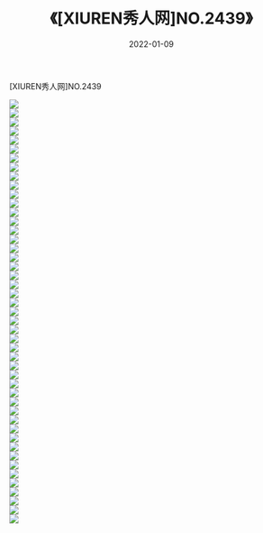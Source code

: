 ﻿---
layout: post
title:  《[XIUREN秀人网]NO.2439》
date:   2022-01-09
img: http://img.660000.xyz/Sharelink/秀人网/秀人网第03部分/[XIUREN秀人网]NO.2439/000.jpg
categories: [美女, 清纯, 唯美]
---

[XIUREN秀人网]NO.2439

 ![](http://img.660000.xyz/Sharelink/秀人网/秀人网第03部分/[XIUREN秀人网]NO.2439/001.jpg) <br>![](http://img.660000.xyz/Sharelink/秀人网/秀人网第03部分/[XIUREN秀人网]NO.2439/002.jpg) <br>![](http://img.660000.xyz/Sharelink/秀人网/秀人网第03部分/[XIUREN秀人网]NO.2439/003.jpg) <br>![](http://img.660000.xyz/Sharelink/秀人网/秀人网第03部分/[XIUREN秀人网]NO.2439/004.jpg) <br>![](http://img.660000.xyz/Sharelink/秀人网/秀人网第03部分/[XIUREN秀人网]NO.2439/005.jpg) <br>![](http://img.660000.xyz/Sharelink/秀人网/秀人网第03部分/[XIUREN秀人网]NO.2439/006.jpg) <br>![](http://img.660000.xyz/Sharelink/秀人网/秀人网第03部分/[XIUREN秀人网]NO.2439/007.jpg) <br>![](http://img.660000.xyz/Sharelink/秀人网/秀人网第03部分/[XIUREN秀人网]NO.2439/008.jpg) <br>![](http://img.660000.xyz/Sharelink/秀人网/秀人网第03部分/[XIUREN秀人网]NO.2439/009.jpg) <br>![](http://img.660000.xyz/Sharelink/秀人网/秀人网第03部分/[XIUREN秀人网]NO.2439/010.jpg) <br>![](http://img.660000.xyz/Sharelink/秀人网/秀人网第03部分/[XIUREN秀人网]NO.2439/011.jpg) <br>![](http://img.660000.xyz/Sharelink/秀人网/秀人网第03部分/[XIUREN秀人网]NO.2439/012.jpg) <br>![](http://img.660000.xyz/Sharelink/秀人网/秀人网第03部分/[XIUREN秀人网]NO.2439/013.jpg) <br>![](http://img.660000.xyz/Sharelink/秀人网/秀人网第03部分/[XIUREN秀人网]NO.2439/014.jpg) <br>![](http://img.660000.xyz/Sharelink/秀人网/秀人网第03部分/[XIUREN秀人网]NO.2439/015.jpg) <br>![](http://img.660000.xyz/Sharelink/秀人网/秀人网第03部分/[XIUREN秀人网]NO.2439/016.jpg) <br>![](http://img.660000.xyz/Sharelink/秀人网/秀人网第03部分/[XIUREN秀人网]NO.2439/017.jpg) <br>![](http://img.660000.xyz/Sharelink/秀人网/秀人网第03部分/[XIUREN秀人网]NO.2439/018.jpg) <br>![](http://img.660000.xyz/Sharelink/秀人网/秀人网第03部分/[XIUREN秀人网]NO.2439/019.jpg) <br>![](http://img.660000.xyz/Sharelink/秀人网/秀人网第03部分/[XIUREN秀人网]NO.2439/020.jpg) <br>![](http://img.660000.xyz/Sharelink/秀人网/秀人网第03部分/[XIUREN秀人网]NO.2439/021.jpg) <br>![](http://img.660000.xyz/Sharelink/秀人网/秀人网第03部分/[XIUREN秀人网]NO.2439/022.jpg) <br>![](http://img.660000.xyz/Sharelink/秀人网/秀人网第03部分/[XIUREN秀人网]NO.2439/023.jpg) <br>![](http://img.660000.xyz/Sharelink/秀人网/秀人网第03部分/[XIUREN秀人网]NO.2439/024.jpg) <br>![](http://img.660000.xyz/Sharelink/秀人网/秀人网第03部分/[XIUREN秀人网]NO.2439/025.jpg) <br>![](http://img.660000.xyz/Sharelink/秀人网/秀人网第03部分/[XIUREN秀人网]NO.2439/026.jpg) <br>![](http://img.660000.xyz/Sharelink/秀人网/秀人网第03部分/[XIUREN秀人网]NO.2439/027.jpg) <br>![](http://img.660000.xyz/Sharelink/秀人网/秀人网第03部分/[XIUREN秀人网]NO.2439/028.jpg) <br>![](http://img.660000.xyz/Sharelink/秀人网/秀人网第03部分/[XIUREN秀人网]NO.2439/029.jpg) <br>![](http://img.660000.xyz/Sharelink/秀人网/秀人网第03部分/[XIUREN秀人网]NO.2439/030.jpg) <br>![](http://img.660000.xyz/Sharelink/秀人网/秀人网第03部分/[XIUREN秀人网]NO.2439/031.jpg) <br>![](http://img.660000.xyz/Sharelink/秀人网/秀人网第03部分/[XIUREN秀人网]NO.2439/032.jpg) <br>![](http://img.660000.xyz/Sharelink/秀人网/秀人网第03部分/[XIUREN秀人网]NO.2439/033.jpg) <br>![](http://img.660000.xyz/Sharelink/秀人网/秀人网第03部分/[XIUREN秀人网]NO.2439/034.jpg) <br>![](http://img.660000.xyz/Sharelink/秀人网/秀人网第03部分/[XIUREN秀人网]NO.2439/035.jpg) <br>![](http://img.660000.xyz/Sharelink/秀人网/秀人网第03部分/[XIUREN秀人网]NO.2439/036.jpg) <br>![](http://img.660000.xyz/Sharelink/秀人网/秀人网第03部分/[XIUREN秀人网]NO.2439/037.jpg) <br>![](http://img.660000.xyz/Sharelink/秀人网/秀人网第03部分/[XIUREN秀人网]NO.2439/038.jpg) <br>![](http://img.660000.xyz/Sharelink/秀人网/秀人网第03部分/[XIUREN秀人网]NO.2439/039.jpg) <br>![](http://img.660000.xyz/Sharelink/秀人网/秀人网第03部分/[XIUREN秀人网]NO.2439/040.jpg) <br>![](http://img.660000.xyz/Sharelink/秀人网/秀人网第03部分/[XIUREN秀人网]NO.2439/041.jpg) <br>![](http://img.660000.xyz/Sharelink/秀人网/秀人网第03部分/[XIUREN秀人网]NO.2439/042.jpg) <br>![](http://img.660000.xyz/Sharelink/秀人网/秀人网第03部分/[XIUREN秀人网]NO.2439/043.jpg) <br>![](http://img.660000.xyz/Sharelink/秀人网/秀人网第03部分/[XIUREN秀人网]NO.2439/044.jpg) <br>![](http://img.660000.xyz/Sharelink/秀人网/秀人网第03部分/[XIUREN秀人网]NO.2439/045.jpg) <br>![](http://img.660000.xyz/Sharelink/秀人网/秀人网第03部分/[XIUREN秀人网]NO.2439/046.jpg) <br>![](http://img.660000.xyz/Sharelink/秀人网/秀人网第03部分/[XIUREN秀人网]NO.2439/047.jpg) <br>
